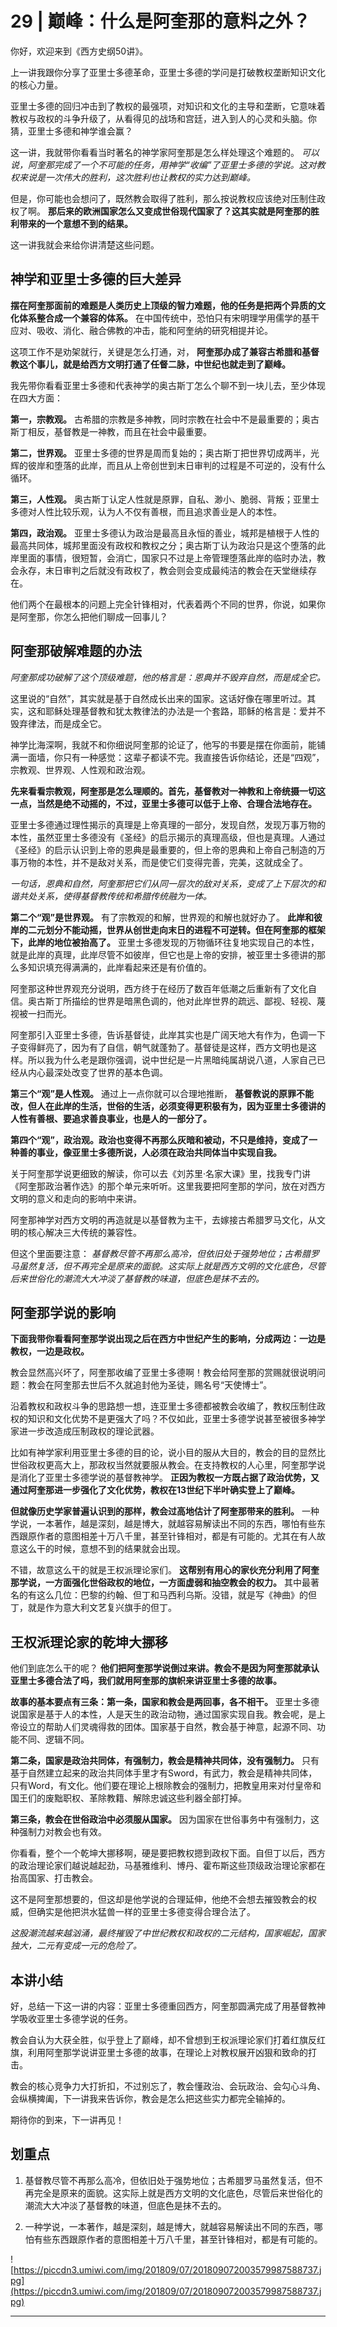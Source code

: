 # 29 | 巅峰：什么是阿奎那的意料之外？

你好，欢迎来到《西方史纲50讲》。

上一讲我跟你分享了亚里士多德革命，亚里士多德的学问是打破教权垄断知识文化的核心力量。

亚里士多德的回归冲击到了教权的最强项，对知识和文化的主导和垄断，它意味着教权与政权的斗争升级了，从看得见的战场和宫廷，进入到人的心灵和头脑。你猜，亚里士多德和神学谁会赢？

这一讲，我就带你看看当时著名的神学家阿奎那是怎么样处理这个难题的。 *可以说，阿奎那完成了一个不可能的任务，用神学“收编”了亚里士多德的学说。这对教权来说是一次伟大的胜利，这次胜利也让教权的实力达到巅峰。*

但是，你可能也会想问了，既然教会取得了胜利，那么按说教权应该绝对压制住政权了啊。 **那后来的欧洲国家怎么又变成世俗现代国家了？这其实就是阿奎那的胜利带来的一个意想不到的结果。**

这一讲我就会来给你讲清楚这些问题。

## 神学和亚里士多德的巨大差异

 **摆在阿奎那面前的难题是人类历史上顶级的智力难题，他的任务是把两个异质的文化体系整合成一个兼容的体系。** 在中国传统中，恐怕只有宋明理学用儒学的基干应对、吸收、消化、融合佛教的冲击，能和阿奎纳的研究相提并论。

这项工作不是劝架就行，关键是怎么打通，对， **阿奎那办成了兼容古希腊和基督教这个事儿，就是给西方文明打通了任督二脉，中世纪也就走到了巅峰。**

我先带你看看亚里士多德和代表神学的奥古斯丁怎么个聊不到一块儿去，至少体现在四大方面：

 **第一，宗教观。** 古希腊的宗教是多神教，同时宗教在社会中不是最重要的；奥古斯丁相反，基督教是一神教，而且在社会中最重要。

 **第二，世界观。** 亚里士多德的世界是周而复始的；奥古斯丁把世界切成两半，光辉的彼岸和堕落的此岸，而且从上帝创世到末日审判的过程是不可逆的，没有什么循环。

 **第三，人性观。** 奥古斯丁认定人性就是原罪，自私、渺小、脆弱、背叛；亚里士多德对人性比较乐观，认为人不仅有善根，而且追求善业是人的本性。

 **第四，政治观。** 亚里士多德认为政治是最高且永恒的善业，城邦是植根于人性的最高共同体，城邦里面没有政权和教权之分；奥古斯丁认为政治只是这个堕落的此岸里面的事情，很短暂，会消亡，国家只不过是上帝管理堕落此岸的临时办法，教会永存，末日审判之后就没有政权了，教会则会变成最纯洁的教会在天堂继续存在。

他们两个在最根本的问题上完全针锋相对，代表着两个不同的世界，你说，如果你是阿奎那，你怎么把他们聊成一回事儿？

## 阿奎那破解难题的办法

 *阿奎那成功破解了这个顶级难题，他的格言是：恩典并不毁弃自然，而是成全它。*

这里说的“自然”，其实就是基于自然成长出来的国家。这话好像在哪里听过。其实，这和耶稣处理基督教和犹太教律法的办法是一个套路，耶稣的格言是：爱并不毁弃律法，而是成全它。

神学比海深啊，我就不和你细说阿奎那的论证了，他写的书要是摆在你面前，能铺满一面墙，你只有一种感觉：这辈子都读不完。我直接告诉你结论，还是“四观”，宗教观、世界观、人性观和政治观。

 **先来看看宗教观，阿奎那是怎么理顺的。首先，基督教对一神教和上帝统摄一切这一点，当然是绝不动摇的，不过，亚里士多德可以低于上帝、合理合法地存在。**

亚里士多德通过理性揭示的真理是上帝真理的一部分，发现自然，发现万事万物的本性，虽然亚里士多德没有《圣经》的启示揭示的真理高级，但也是真理。人通过《圣经》的启示认识到上帝的恩典是最重要的，但上帝的恩典和上帝自己制造的万事万物的本性，并不是敌对关系，而是使它们变得完善，完美，这就成全了。

 *一句话，恩典和自然，阿奎那把它们从同一层次的敌对关系，变成了上下层次的和谐共处关系，使得基督教传统和希腊传统融为一体。*

 **第二个“观”是世界观。** 有了宗教观的和解，世界观的和解也就好办了。 **此岸和彼岸的二元划分不能动摇，世界从创世走向末日的进程不可逆转。但在阿奎那的框架下，此岸的地位被抬高了。** 亚里士多德发现的万物循环往复地实现自己的本性，就是此岸的真理，此岸尽管不如彼岸，但它也是上帝的安排，被亚里士多德讲的那么多知识填充得满满的，此岸看起来还是有价值的。

阿奎那这种世界观充分说明，西方终于在经历了数百年低潮之后重新有了文化自信。奥古斯丁所描绘的世界是暗黑色调的，他对此岸世界的疏远、鄙视、轻视、蔑视被一扫而光。

阿奎那引入亚里士多德，告诉基督徒，此岸其实也是广阔天地大有作为，色调一下子变得鲜亮了，因为有了自信，朝气就蓬勃了。基督徒是这样，西方文明也是这样。所以我为什么老是跟你强调，说中世纪是一片黑暗纯属胡说八道，人家自己已经从内心最深处改变了世界的基本色调。

 **第三个“观”是人性观。** 通过上一点你就可以合理地推断， **基督教说的原罪不能改，但人在此岸的生活，世俗的生活，必须变得更积极有为，因为亚里士多德讲的人性有善根、要追求善良事业，也是人的一部分了。**

 **第四个“观”，政治观。政治也变得不再那么灰暗和被动，不只是维持，变成了一种善的事业，像亚里士多德所说，人必须在政治共同体当中实现自我。**

关于阿奎那学说更细致的解读，你可以去《刘苏里·名家大课》里，找我专门讲《阿奎那政治著作选》的那个单元来听听。这里我要把阿奎那的学问，放在对西方文明的意义和走向的影响中来讲。

阿奎那神学对西方文明的再造就是以基督教为主干，去嫁接古希腊罗马文化，从文明的核心解决三大传统的兼容性。

但这个里面要注意： *基督教尽管不再那么高冷，但依旧处于强势地位；古希腊罗马虽然复活，但不再完全是原来的面貌。这实际上就是西方文明的文化底色，尽管后来世俗化的潮流大大冲淡了基督教的味道，但底色是抹不去的。*

## 阿奎那学说的影响

 **下面我带你看看阿奎那学说出现之后在西方中世纪产生的影响，分成两边：一边是教权，一边是政权。**

教会显然高兴坏了，阿奎那收编了亚里士多德啊！教会给阿奎那的赏赐就很说明问题：教会在阿奎那去世后不久就追封他为圣徒，赐名号“天使博士”。

沿着教权和政权斗争的思路想一想，连亚里士多德都被教会收编了，教权压制住政权的知识和文化优势不是更强大了吗？不仅如此，亚里士多德学说甚至被很多神学家进一步改造成压制政权的理论武器。

比如有神学家利用亚里士多德的目的论，说小目的服从大目的，教会的目的显然比世俗政权更高大上，那政权当然就要服从教会。在支持教权的人心里，阿奎那学说是消化了亚里士多德学说的基督教神学。 **正因为教权一方既占据了政治优势，又通过阿奎那进一步强化了文化优势，教权在13世纪下半叶确实登上了巅峰。**

 **但就像历史学家普遍认识到的那样，教会过高地估计了阿奎那带来的胜利。** 一种学说，一本著作，越是深刻，越是博大，就越容易解读出不同的东西，哪怕有些东西跟原作者的意图相差十万八千里，甚至针锋相对，都是有可能的。尤其在有人故意这么干的时候，意想不到的结果就会出现。

不错，故意这么干的就是王权派理论家们。 **这帮别有用心的家伙充分利用了阿奎那学说，一方面强化世俗政权的地位，一方面虚弱和抽空教会的权力。** 其中最著名的有这么几位：巴黎的约翰、但丁和马西利乌斯。没错，就是写《神曲》的但丁，就是作为意大利文艺复兴旗手的但丁。

## 王权派理论家的乾坤大挪移

他们到底怎么干的呢？ **他们把阿奎那学说倒过来讲。教会不是因为阿奎那就承认亚里士多德合法了吗，我们就用阿奎那的旗帜来讲亚里士多德的故事。**

 **故事的基本要点有三条：第一条，国家和教会是两回事，各不相干。** 亚里士多德说国家是基于人的本性，人是天生的政治动物，通过国家实现自我。教会呢，是上帝设立的帮助人们灵魂得救的团体。国家基于自然，教会基于神意，起源不同、功能不同、逻辑不同。

 **第二条，国家是政治共同体，有强制力，教会是精神共同体，没有强制力。** 只有基于自然建立起来的政治共同体手里才有Sword，有武力，教会是精神共同体，只有Word，有文化。他们要在理论上根除教会的强制力，把教皇用来对付皇帝和国王们的废黜职权、革除教籍、解除忠诚这些利器全部打掉。

 **第三条，教会在世俗政治中必须服从国家。** 因为国家在世俗事务中有强制力，这种强制力对教会也有效。

你看看，整个一个乾坤大挪移啊，硬是要把教权摁到政权下面。自但丁以后，西方的政治理论家们越说越起劲，马基雅维利、博丹、霍布斯这些顶级政治理论家都在抬高国家、打击教会。

这不是阿奎那想要的，但这却是他学说的合理延伸，他绝不会想去摧毁教会的权威，但确实是他把洪水猛兽一样的亚里士多德变得合理合法了。

 *这股潮流越来越汹涌，最终摧毁了中世纪教权和政权的二元结构，国家崛起，国家独大，二元有变成一元的危险了。*

## 本讲小结

好，总结一下这一讲的内容：亚里士多德重回西方，阿奎那圆满完成了用基督教神学吸收亚里士多德学说的任务。

教会自认为大获全胜，似乎登上了巅峰，却不曾想到王权派理论家们打着红旗反红旗，利用阿奎那学说讲亚里士多德的故事，在理论上对教权展开凶狠和致命的打击。

教会的核心竞争力大打折扣，不过别忘了，教会懂政治、会玩政治、会勾心斗角、会纵横捭阖，下一讲我来告诉你，教会是怎么把这些实力都完全输掉的。

期待你的到来，下一讲再见！

## 划重点

1. 基督教尽管不再那么高冷，但依旧处于强势地位；古希腊罗马虽然复活，但不再完全是原来的面貌。这实际上就是西方文明的文化底色，尽管后来世俗化的潮流大大冲淡了基督教的味道，但底色是抹不去的。

2. 一种学说，一本著作，越是深刻，越是博大，就越容易解读出不同的东西，哪怕有些东西跟原作者的意图相差十万八千里，甚至针锋相对，都是有可能的。

![https://piccdn3.umiwi.com/img/201809/07/201809072003579987588737.jpg](https://piccdn3.umiwi.com/img/201809/07/201809072003579987588737.jpg)

---
